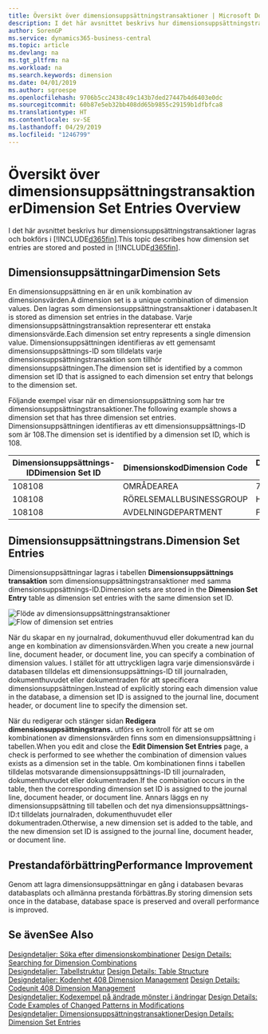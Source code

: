 ```yaml
---
title: Översikt över dimensionsuppsättningstransaktioner | Microsoft Docs
description: I det här avsnittet beskrivs hur dimensionsuppsättningstransaktioner lagras och bokförs i Dynamics 365.
author: SorenGP
ms.service: dynamics365-business-central
ms.topic: article
ms.devlang: na
ms.tgt_pltfrm: na
ms.workload: na
ms.search.keywords: dimension
ms.date: 04/01/2019
ms.author: sgroespe
ms.openlocfilehash: 9706b5cc2438c49c143b7ded27447b4d6403e0dc
ms.sourcegitcommit: 60b87e5eb32bb408dd65b9855c29159b1dfbfca8
ms.translationtype: HT
ms.contentlocale: sv-SE
ms.lasthandoff: 04/29/2019
ms.locfileid: "1246799"
---
```

# <a name="dimension-set-entries-overview"></a><span data-ttu-id="c773b-103">Översikt över dimensionsuppsättningstransaktioner</span><span class="sxs-lookup"><span data-stu-id="c773b-103">Dimension Set Entries Overview</span></span>
<span data-ttu-id="c773b-104">I det här avsnittet beskrivs hur dimensionsuppsättningstransaktioner lagras och bokförs i [!INCLUDE[d365fin](includes/d365fin_md.md)].</span><span class="sxs-lookup"><span data-stu-id="c773b-104">This topic describes how dimension set entries are stored and posted in [!INCLUDE[d365fin](includes/d365fin_md.md)].</span></span>  

## <a name="dimension-sets"></a><span data-ttu-id="c773b-105">Dimensionsuppsättningar</span><span class="sxs-lookup"><span data-stu-id="c773b-105">Dimension Sets</span></span>  
<span data-ttu-id="c773b-106">En dimensionsuppsättning en är en unik kombination av dimensionsvärden.</span><span class="sxs-lookup"><span data-stu-id="c773b-106">A dimension set is a unique combination of dimension values.</span></span> <span data-ttu-id="c773b-107">Den lagras som dimensionsuppsättningstransaktioner i databasen.</span><span class="sxs-lookup"><span data-stu-id="c773b-107">It is stored as dimension set entries in the database.</span></span> <span data-ttu-id="c773b-108">Varje dimensionsuppsättningstransaktion representerar ett enstaka dimensionsvärde.</span><span class="sxs-lookup"><span data-stu-id="c773b-108">Each dimension set entry represents a single dimension value.</span></span> <span data-ttu-id="c773b-109">Dimensionsuppsättningen identifieras av ett gemensamt dimensionsuppsättnings-ID som tilldelats varje dimensionsuppsättningstransaktion som tillhör dimensionsuppsättningen.</span><span class="sxs-lookup"><span data-stu-id="c773b-109">The dimension set is identified by a common dimension set ID that is assigned to each dimension set entry that belongs to the dimension set.</span></span>  

<span data-ttu-id="c773b-110">Följande exempel visar när en dimensionsuppsättning som har tre dimensionsuppsättningstransaktioner.</span><span class="sxs-lookup"><span data-stu-id="c773b-110">The following example shows a dimension set that has three dimension set entries.</span></span> <span data-ttu-id="c773b-111">Dimensionsuppsättningen identifieras av ett dimensionsuppsättnings-ID som är 108.</span><span class="sxs-lookup"><span data-stu-id="c773b-111">The dimension set is identified by a dimension set ID, which is 108.</span></span>  

|<span data-ttu-id="c773b-112">Dimensionsuppsättnings-ID</span><span class="sxs-lookup"><span data-stu-id="c773b-112">Dimension Set ID</span></span>|<span data-ttu-id="c773b-113">Dimensionskod</span><span class="sxs-lookup"><span data-stu-id="c773b-113">Dimension Code</span></span>|<span data-ttu-id="c773b-114">Dimensionsvärdekod</span><span class="sxs-lookup"><span data-stu-id="c773b-114">Dimension Value Code</span></span>|<span data-ttu-id="c773b-115">Dimensionsvärdesnamn</span><span class="sxs-lookup"><span data-stu-id="c773b-115">Dimension Value Name</span></span>|  
|----------------------|--------------------|--------------------------|--------------------------|  
|<span data-ttu-id="c773b-116">108</span><span class="sxs-lookup"><span data-stu-id="c773b-116">108</span></span>|<span data-ttu-id="c773b-117">OMRÅDE</span><span class="sxs-lookup"><span data-stu-id="c773b-117">AREA</span></span>|<span data-ttu-id="c773b-118">70</span><span class="sxs-lookup"><span data-stu-id="c773b-118">70</span></span>|<span data-ttu-id="c773b-119">Nordamerika</span><span class="sxs-lookup"><span data-stu-id="c773b-119">America North</span></span>|  
|<span data-ttu-id="c773b-120">108</span><span class="sxs-lookup"><span data-stu-id="c773b-120">108</span></span>|<span data-ttu-id="c773b-121">RÖRELSEMALL</span><span class="sxs-lookup"><span data-stu-id="c773b-121">BUSINESSGROUP</span></span>|<span data-ttu-id="c773b-122">Home</span><span class="sxs-lookup"><span data-stu-id="c773b-122">HOME</span></span>|<span data-ttu-id="c773b-123">Start</span><span class="sxs-lookup"><span data-stu-id="c773b-123">Home</span></span>|  
|<span data-ttu-id="c773b-124">108</span><span class="sxs-lookup"><span data-stu-id="c773b-124">108</span></span>|<span data-ttu-id="c773b-125">AVDELNING</span><span class="sxs-lookup"><span data-stu-id="c773b-125">DEPARTMENT</span></span>|<span data-ttu-id="c773b-126">FÖRSÄLJNING</span><span class="sxs-lookup"><span data-stu-id="c773b-126">SALES</span></span>|<span data-ttu-id="c773b-127">FÖRS</span><span class="sxs-lookup"><span data-stu-id="c773b-127">Sales</span></span>|  

## <a name="dimension-set-entries"></a><span data-ttu-id="c773b-128">Dimensionsuppsättningstrans.</span><span class="sxs-lookup"><span data-stu-id="c773b-128">Dimension Set Entries</span></span>  
<span data-ttu-id="c773b-129">Dimensionsuppsättningar lagras i tabellen **Dimensionsuppsättnings transaktion** som dimensionsuppsättningstransaktioner med samma dimensionsuppsättnings-ID.</span><span class="sxs-lookup"><span data-stu-id="c773b-129">Dimension sets are stored in the **Dimension Set Entry** table as dimension set entries with the same dimension set ID.</span></span>  

<span data-ttu-id="c773b-130">![Flöde av dimensionsuppsättningstransaktioner](media/dimensionentrynav7.png "Flöde av dimensionsuppsättningstransaktioner")</span><span class="sxs-lookup"><span data-stu-id="c773b-130">![Flow of dimension set entries](media/dimensionentrynav7.png "Flow of dimension set entries")</span></span>  

<span data-ttu-id="c773b-131">När du skapar en ny journalrad, dokumenthuvud eller dokumentrad kan du ange en kombination av dimensionsvärden.</span><span class="sxs-lookup"><span data-stu-id="c773b-131">When you create a new journal line, document header, or document line, you can specify a combination of dimension values.</span></span> <span data-ttu-id="c773b-132">I stället för att uttryckligen lagra varje dimensionsvärde i databasen tilldelas ett dimensionsuppsättnings-ID till journalraden, dokumenthuvudet eller dokumentraden för att specificera dimensionsuppsättningen.</span><span class="sxs-lookup"><span data-stu-id="c773b-132">Instead of explicitly storing each dimension value in the database, a dimension set ID is assigned to the journal line, document header, or document line to specify the dimension set.</span></span>  

<span data-ttu-id="c773b-133">När du redigerar och stänger sidan **Redigera dimensionsuppsättningstrans.** utförs en kontroll för att se om kombinationen av dimensionsvärden finns som en dimensionsuppsättning i tabellen.</span><span class="sxs-lookup"><span data-stu-id="c773b-133">When you edit and close the **Edit Dimension Set Entries** page, a check is performed to see whether the combination of dimension values exists as a dimension set in the table.</span></span> <span data-ttu-id="c773b-134">Om kombinationen finns i tabellen tilldelas motsvarande dimensionsuppsättnings-ID till journalraden, dokumenthuvudet eller dokumentraden.</span><span class="sxs-lookup"><span data-stu-id="c773b-134">If the combination occurs in the table, then the corresponding dimension set ID is assigned to the journal line, document header, or document line.</span></span> <span data-ttu-id="c773b-135">Annars läggs en ny dimensionsuppsättning till tabellen och det nya dimensionsuppsättnings-ID:t tilldelats journalraden, dokumenthuvudet eller dokumentraden.</span><span class="sxs-lookup"><span data-stu-id="c773b-135">Otherwise, a new dimension set is added to the table, and the new dimension set ID is assigned to the journal line, document header, or document line.</span></span>  

## <a name="performance-improvement"></a><span data-ttu-id="c773b-136">Prestandaförbättring</span><span class="sxs-lookup"><span data-stu-id="c773b-136">Performance Improvement</span></span>  
<span data-ttu-id="c773b-137">Genom att lagra dimensionsuppsättningar en gång i databasen bevaras databasplats och allmänna prestanda förbättras.</span><span class="sxs-lookup"><span data-stu-id="c773b-137">By storing dimension sets once in the database, database space is preserved and overall performance is improved.</span></span>  

## <a name="see-also"></a><span data-ttu-id="c773b-138">Se även</span><span class="sxs-lookup"><span data-stu-id="c773b-138">See Also</span></span>  
<span data-ttu-id="c773b-139">[Designdetaljer: Söka efter dimensionskombinationer](design-details-searching-for-dimension-combinations.md) </span><span class="sxs-lookup"><span data-stu-id="c773b-139">[Design Details: Searching for Dimension Combinations](design-details-searching-for-dimension-combinations.md) </span></span>  
<span data-ttu-id="c773b-140">[Designdetaljer: Tabellstruktur](design-details-table-structure.md) </span><span class="sxs-lookup"><span data-stu-id="c773b-140">[Design Details: Table Structure](design-details-table-structure.md) </span></span>  
<span data-ttu-id="c773b-141">[Designdetaljer: Kodenhet 408 Dimension Management](design-details-codeunit-408-dimension-management.md) </span><span class="sxs-lookup"><span data-stu-id="c773b-141">[Design Details: Codeunit 408 Dimension Management](design-details-codeunit-408-dimension-management.md) </span></span>  
<span data-ttu-id="c773b-142">[Designdetaljer: Kodexempel på ändrade mönster i ändringar](design-details-code-examples-of-changed-patterns-in-modifications.md) </span><span class="sxs-lookup"><span data-stu-id="c773b-142">[Design Details: Code Examples of Changed Patterns in Modifications](design-details-code-examples-of-changed-patterns-in-modifications.md) </span></span>  
[<span data-ttu-id="c773b-143">Designdetaljer: Dimensionsuppsättningstransaktioner</span><span class="sxs-lookup"><span data-stu-id="c773b-143">Design Details: Dimension Set Entries</span></span>](design-details-dimension-set-entries.md)   
